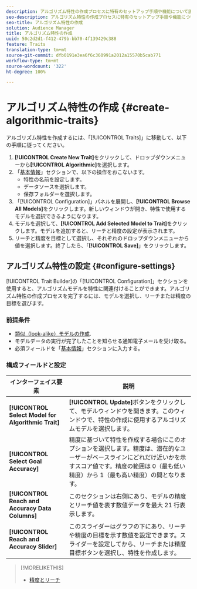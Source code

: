 ```yaml
---
description: アルゴリズム特性の作成プロセスに特有のセットアップ手順や機能について説明します。
seo-description: アルゴリズム特性の作成プロセスに特有のセットアップ手順や機能について説明します。
seo-title: アルゴリズム特性の作成
solution: Audience Manager
title: アルゴリズム特性の作成
uuid: 50c2d2d1-f412-479b-bb70-4f139429c388
feature: Traits
translation-type: tm+mt
source-git-commit: dfb0191e3ea6f6c360991a2012a15570b5cab771
workflow-type: tm+mt
source-wordcount: '322'
ht-degree: 100%

---
```



# アルゴリズム特性の作成 {#create-algorithmic-traits}

<!-- t_algo_trait_build.xml -->

アルゴリズム特性を作成するには、「[!UICONTROL Traits]」に移動して、以下の手順に従ってください。

1. **[!UICONTROL Create New Trait]**&#x200B;をクリックして、ドロップダウンメニューから&#x200B;**[!UICONTROL Algorithmic]**&#x200B;を選択します。
1. 「[基本情報](../../features/traits/create-onboarded-rule-based-traits.md)」セクションで、以下の操作をおこないます。
   * 特性の名前を設定します。
   * データソースを選択します。
   * 保存フォルダーを選択します。
1. 「[!UICONTROL Configuration]」パネルを展開し、**[!UICONTROL Browse All Models]**&#x200B;をクリックします。新しいウィンドウが開き、特性で使用するモデルを選択できるようになります。
1. モデルを選択して、**[!UICONTROL Add Selected Model to Trait]**&#x200B;をクリックします。モデルを追加すると、リーチと精度の設定が表示されます。
1. リーチと精度を目標として選択し、それぞれのドロップダウンメニューから値を選択します。終了したら、「**[!UICONTROL Save]**」をクリックします。

## アルゴリズム特性の設定 {#configure-settings}

[!UICONTROL Trait Builder]の「[!UICONTROL Configuration]」セクションを使用すると、アルゴリズムモデルを特性に関連付けることができます。アルゴリズム特性の作成プロセスを完了するには、モデルを選択し、リーチまたは精度の目標を選びます。

### 前提条件

<!-- r_algo_trait_config_section.xml -->

* [類似（look-alike）モデルの作成](../../features/algorithmic-models/create-model.md).
* モデルデータの実行が完了したことを知らせる通知電子メールを受け取る。
* 必須フィールドを「[基本情報](../../features/traits/create-onboarded-rule-based-traits.md)」セクションに入力する。

### 構成フィールドと設定

| インターフェイス要素 | 説明 |
|---|---|
| **[!UICONTROL Select Model for Algorithmic Trait]** | **[!UICONTROL Update]**&#x200B;ボタンをクリックして、モデルウィンドウを開きます。このウィンドウで、特性の作成に使用するアルゴリズムモデルを選択します。 |
| **[!UICONTROL Select Goal Accuracy]** | 精度に基づいて特性を作成する場合にこのオプションを選択します。精度は、潜在的なユーザーがベースラインにどれだけ近いかを示すスコア値です。精度の範囲は 0（最も低い精度）から 1（最も高い精度）の間となります。 |
| **[!UICONTROL Reach and Accuracy Data Columns]** | このセクションは右側にあり、モデルの精度とリーチ値を表す数値データを最大 21 行表示します。 |
| **[!UICONTROL Reach and Accuracy Slider]** | このスライダーはグラフの下にあり、リーチや精度の目標を示す数値を設定できます。スライダーを設定してから、リーチまたは精度目標ボタンを選択し、特性を作成します。 |

>[!MORELIKETHIS]
>
>* [精度とリーチ](../../features/traits/trait-accuracy-reach.md)

